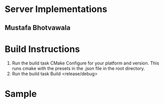 # Server Implementations
## Mustafa Bhotvawala

# Build Instructions
1. Run the build task CMake Configure for your platform and version. This runs cmake with the presets in the .json file in the root directory. 
2. Run the build task Build <release/debug>

# Sample

